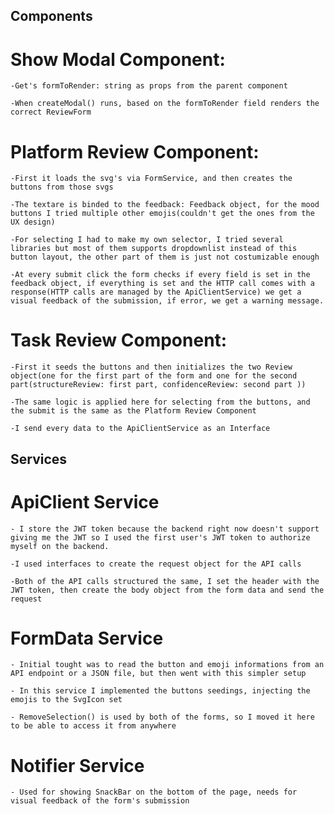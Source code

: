 ## Components

# Show Modal Component:

    -Get's formToRender: string as props from the parent component

    -When createModal() runs, based on the formToRender field renders the correct ReviewForm

# Platform Review Component:
    -First it loads the svg's via FormService, and then creates the buttons from those svgs

    -The textare is binded to the feedback: Feedback object, for the mood buttons I tried multiple other emojis(couldn't get the ones from the UX design)

    -For selecting I had to make my own selector, I tried several libraries but most of them supports dropdownlist instead of this button layout, the other part of them is just not costumizable enough

    -At every submit click the form checks if every field is set in the feedback object, if everything is set and the HTTP call comes with a response(HTTP calls are managed by the ApiClientService) we get a visual feedback of the submission, if error, we get a warning message.


# Task Review Component:
    -First it seeds the buttons and then initializes the two Review object(one for the first part of the form and one for the second part(structureReview: first part, confidenceReview: second part ))

    -The same logic is applied here for selecting from the buttons, and the submit is the same as the Platform Review Component

    -I send every data to the ApiClientService as an Interface


## Services

# ApiClient Service
    - I store the JWT token because the backend right now doesn't support giving me the JWT so I used the first user's JWT token to authorize myself on the backend.

    -I used interfaces to create the request object for the API calls

    -Both of the API calls structured the same, I set the header with the JWT token, then create the body object from the form data and send the request

# FormData Service
    - Initial tought was to read the button and emoji informations from an API endpoint or a JSON file, but then went with this simpler setup
    
    - In this service I implemented the buttons seedings, injecting the emojis to the SvgIcon set

    - RemoveSelection() is used by both of the forms, so I moved it here to be able to access it from anywhere

# Notifier Service
    - Used for showing SnackBar on the bottom of the page, needs for visual feedback of the form's submission

